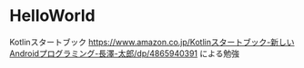 # HelloWorld
Kotlinスタートブック
https://www.amazon.co.jp/Kotlinスタートブック-新しいAndroidプログラミング-長澤-太郎/dp/4865940391
による勉強

